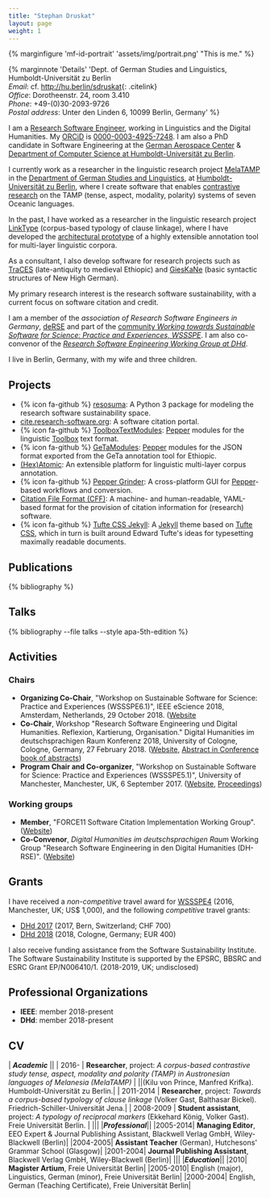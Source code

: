```yaml
---
title: "Stephan Druskat"
layout: page
weight: 1
---
```


{% marginfigure 'mf-id-portrait' 'assets/img/portrait.png' "This is me." %}

{% marginnote 'Details' 'Dept. of German Studies and Linguistics, Humboldt-Universität zu Berlin  
*Email*: cf. <http://hu.berlin/sdruskat>{: .citelink}  
*Office*: Dorotheenstr. 24, room 3.410  
*Phone*: +49-(0)30-2093-9726  
*Postal address*: Unter den Linden 6, 10099 Berlin, Germany' %}

I am a [Research Software Engineer](http://www.rse.ac.uk), working in Linguistics and the Digital Humanities. My [ORCiD](https://orcid.org) is [0000-0003-4925-7248](http://orcid.org/0000-0003-4925-7248). I am also a PhD candidate in Software Engineering at the [German Aerospace Center](https://www.dlr.de/sc/desktopdefault.aspx/tabid-1192/1635_read-37013/start-d/sortby-lastname/) & [Department of Computer Science at Humboldt-Universität zu Berlin](https://www.informatik.hu-berlin.de/en/standardseite-en?set_language=en).

I currently work as a researcher in the linguistic research project [MelaTAMP](https://hu.berlin/melatamp) in the [Department of German Studies and Linguistics](https://www.linguistik.hu-berlin.de/en), at [Humboldt-Universität zu Berlin](https://www.hu-berlin.de/en), where I create software that enables [contrastive research](https://wikis.hu-berlin.de/melatamp/Main_page) on the TAMP (tense, aspect, modality, polarity) systems of seven Oceanic languages.

In the past, I have worked as a researcher in the linguistic research project [LinkType](http://linktype.iaa.uni-jena.de/) (corpus-based typology of clause linkage), where I have developed the [architectural prototype](http://corpus-tools.org/atomic) of a highly extensible annotation tool for multi-layer linguistic corpora.

As a consultant, I also develop software for research projects such as [TraCES](https://www.traces.uni-hamburg.de/) (late-antiquity to medieval Ethiopic) and [GiesKaNe](https://gieskane.com/) (basic syntactic structures of New High German).

My primary research interest is the research software sustainability, with a current focus on
software citation and credit.

I am a member of the *association of Research Software Engineers in Germany*, [deRSE](http://de-rse.org) and part of the [community *Working towards Sustainable Software for Science: Practice and Experiences, WSSSPE*](http://wssspe.researchcomputing.org.uk/). I am also co-convenor of the [*Research Software
Engineering Working Group at DHd*](http://dig-hum.de/ag-research-software-engineering-den-digital-humanities).

I live in Berlin, Germany, with my wife and three children.

## Projects

- {% icon fa-github %} [resosuma](https://github.com/research-software/resosuma): A Python 3 package
for modeling the research software sustainability space.
- [cite.research-software.org](https://cite.research-software.org): A software citation portal.
- {% icon fa-github %} [ToolboxTextModules](https://github.com/sdruskat/pepperModules-ToolboxTextModules): [Pepper](http://corpus-tools.org/pepper) modules for the linguistic [Toolbox](https://software.sil.org/toolbox/) text format.
- {% icon fa-github %} [GeTaModules](https://github.com/sdruskat/pepperModules-GeTaModules): [Pepper](http://corpus-tools.org/pepper) modules for the JSON format exported from the GeTa annotation tool for Ethiopic.
- [(Hex)Atomic](http://corpus-tools.org/atomic): An extensible platform for linguistic multi-layer corpus annotation.
- {% icon fa-github %} [Pepper Grinder](https://github.com/sdruskat/pepper-grinder): A cross-platform GUI for [Pepper](http://corpus-tools.org/pepper)-based workflows and conversion. 
- [Citation File Format (CFF)](http://sdruskat.net/citation-file-format): A machine- and human-readable, YAML-based format for the provision of citation information for (research) software.
- {% icon fa-github %} [Tufte CSS Jekyll](http://sdruskat.net/tufte-css-jekyll): A [Jekyll](http://jekyllrb.com/) theme based on [Tufte CSS](https://edwardtufte.github.io/tufte-css/), which in turn is built around Edward Tufte's ideas for typesetting maximally readable documents.


## Publications

{% bibliography %}

## Talks

{% bibliography --file talks --style apa-5th-edition %}

## Activities

### Chairs

- **Organizing Co-Chair**, "Workshop on Sustainable Software for Science: Practice and Experiences (WSSSPE6.1)", IEEE eScience 2018, Amsterdam, Netherlands, 29 October 2018. ([Website](http://wssspe.researchcomputing.org.uk/wssspe6-1/)
- **Co-Chair**, Workshop "Research Software Engineering und Digital Humanities. Reflexion, Kartierung, Organisation." Digital Humanities im deutschsprachigen Raum Konferenz 2018, University of Cologne, Cologne, Germany, 27 February 2018. ([Website](https://dh-rse.github.io/dhd-workshop-2018/), [Abstract in Conference book of abstracts](http://dhd2018.uni-koeln.de/wp-content/uploads/boa-DHd2018-web-ISBN.pdf))
- **Program Chair and Co-organizer**, "Workshop on Sustainable Software for Science: Practice and Experiences (WSSSPE5.1)", University of Manchester, Manchester, UK, 6 September 2017. ([Website](http://wssspe.researchcomputing.org.uk/wssspe5-1/), [Proceedings](https://doi.org/10.6084/m9.figshare.c.3869782))

### Working groups

- **Member**, "FORCE11 Software Citation Implementation Working Group". ([Website](https://www.force11.org/group/software-citation-implementation-working-group))
- **Co-Convenor**, *Digital Humanities im deutschsprachigen Raum* Working Group "Research Software Engineering in den Digital Humanities (DH-RSE)". ([Website](https://dh-rse.github.io/))

## Grants

I have received a *non-competitive* travel award for [WSSSPE4](http://wssspe.researchcomputing.org.uk/wssspe4/) (2016, Manchester, UK; US$ 1,000), and the following *competitive* travel grants:
- [DHd 2017](http://www.dhd2017.ch) (2017, Bern, Switzerland; CHF 700) 
- [DHd 2018](http://dhd2018.uni-koeln.de/) (2018, Cologne, Germany; EUR 400)

I also receive funding assistance from the Software Sustainability Institute. 
The Software Sustainability Institute is supported by the EPSRC, BBSRC and ESRC Grant EP/N006410/1. (2018-2019, UK; undisclosed)

## Professional Organizations

- **IEEE**: member 2018-present
- **DHd**: member 2018-present

## CV  

| ***Academic*** ||
| 2016- | **Researcher**, project: *A corpus-based contrastive study tense, aspect, modality and polarity (TAMP) in Austronesian languages of Melanesia (MelaTAMP)* |
||(Kilu von Prince, Manfred Krifka). Humboldt-Universität zu Berlin.|
| 2011-2014 | **Researcher**, project: *Towards a corpus-based typology of clause linkage* (Volker Gast, Balthasar Bickel). Friedrich-Schiller-Universität Jena.|
| 2008-2009	| **Student assistant**, project: *A typology of reciprocal markers* (Ekkehard König, Volker Gast). Freie Universität Berlin.  |
|||
|***Professional***||
|2005-2014|	**Managing Editor**, EEO Expert & Journal Publishing Assistant, Blackwell Verlag GmbH, Wiley-Blackwell (Berlin)|
|2004-2005|	**Assistant Teacher** (German), Hutchesons' Grammar School (Glasgow)|
|2001-2004|	**Journal Publishing Assistant**, Blackwell Verlag GmbH, Wiley-Blackwell (Berlin)|
|||
|***Education***||
|2010|	**Magister Artium**, Freie Universität Berlin|
|2005-2010|	English (major), Linguistics, German (minor), Freie Universität Berlin|
|2000-2004|	English, German (Teaching Certificate), Freie Universität Berlin|
